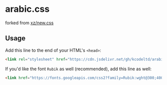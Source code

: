 # arabic.css

forked from [xz/new.css](https://github.com/xz/new.css)

## Usage

Add this line to the end of your HTML's `<head>`:

```html
<link rel="stylesheet" href="https://cdn.jsdelivr.net/gh/kcodeltd/arabic.css@latest/arabic.min.css">
```

If you'd like the font `Rubik` as well (recommended), add this line as well:

```html
<link href="https://fonts.googleapis.com/css2?family=Rubik:wght@300;400;500;600;700;800;900&display=swap" rel="stylesheet">
```
